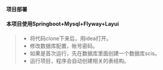 #### 项目部署

#### 本项目使用Springboot+Mysql+Flyway+Layui

>  *  将代码clone下来后，用idea打开。</br>
>  *  修改数据库配置，帐号密码。
>  *  如果是首次运行，先在数据库里面创建一个数据库scis。
>  *  运行项目，程序会自动创建相关的表结构。
